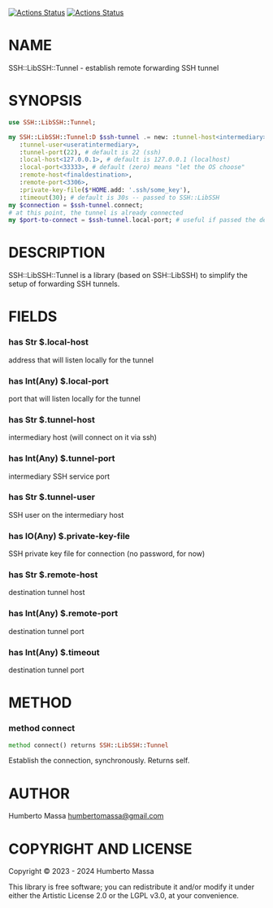 [![Actions Status](https://github.com/massa/SSH-LibSSH-Tunnel/actions/workflows/linux.yml/badge.svg)](https://github.com/massa/SSH-LibSSH-Tunnel/actions) [![Actions Status](https://github.com/massa/SSH-LibSSH-Tunnel/actions/workflows/macos.yml/badge.svg)](https://github.com/massa/SSH-LibSSH-Tunnel/actions)

NAME
====

SSH::LibSSH::Tunnel - establish remote forwarding SSH tunnel

SYNOPSIS
========

```raku
use SSH::LibSSH::Tunnel;

my SSH::LibSSH::Tunnel:D $ssh-tunnel .= new: :tunnel-host<intermediary>,
   :tunnel-user<useratintermediary>,
   :tunnel-port(22), # default is 22 (ssh)
   :local-host<127.0.0.1>, # default is 127.0.0.1 (localhost)
   :local-port<33333>, # default (zero) means "let the OS choose"
   :remote-host<finaldestination>,
   :remote-port<3306>,
   :private-key-file($*HOME.add: '.ssh/some_key'),
   :timeout(30); # default is 30s -- passed to SSH::LibSSH
my $connection = $ssh-tunnel.connect;
# at this point, the tunnel is already connected
my $port-to-connect = $ssh-tunnel.local-port; # useful if passed the default
```

DESCRIPTION
===========

SSH::LibSSH::Tunnel is a library (based on SSH::LibSSH) to simplify the setup of forwarding SSH tunnels.

FIELDS
======

### has Str $.local-host

address that will listen locally for the tunnel

### has Int(Any) $.local-port

port that will listen locally for the tunnel

### has Str $.tunnel-host

intermediary host (will connect on it via ssh)

### has Int(Any) $.tunnel-port

intermediary SSH service port

### has Str $.tunnel-user

SSH user on the intermediary host

### has IO(Any) $.private-key-file

SSH private key file for connection (no password, for now)

### has Str $.remote-host

destination tunnel host

### has Int(Any) $.remote-port

destination tunnel port

### has Int(Any) $.timeout

destination tunnel port

METHOD
======

### method connect

```raku
method connect() returns SSH::LibSSH::Tunnel
```

Establish the connection, synchronously. Returns self.

AUTHOR
======

Humberto Massa <humbertomassa@gmail.com>

COPYRIGHT AND LICENSE
=====================

Copyright © 2023 - 2024 Humberto Massa

This library is free software; you can redistribute it and/or modify it under either the Artistic License 2.0 or the LGPL v3.0, at your convenience.

